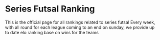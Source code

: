 # Series Futsal Ranking
This is the official page for all rankings related to series futsal 
Every week, with all round for each league coming to an end on sunday, we provide up to date elo ranking base on wins for the teams 
